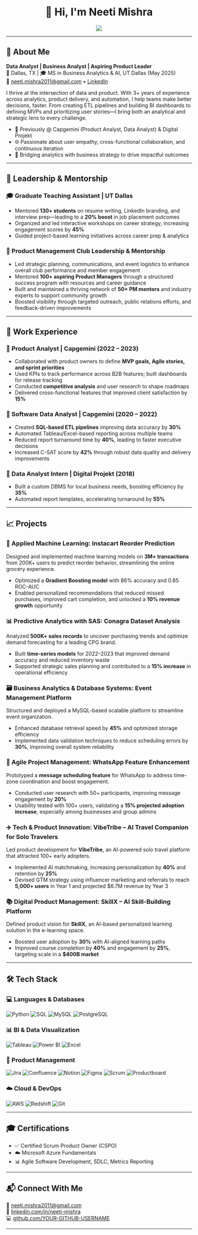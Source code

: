 <h1 align="center">👋 Hi, I'm Neeti Mishra</h1>

<p align="center">
  <img src="https://readme-typing-svg.herokuapp.com?font=Fira+Code&duration=2000&pause=500&color=007ACC&center=true&width=700&lines=Data+Analyst+%7C+Business+Analyst+%7C+Product+Strategist;Driven+by+Data+%7C+Empowered+by+Strategy;Python+%7C+SQL+%7C+Tableau+%7C+Power+BI;Agile+Mindset+%7C+MVP+Thinking+%7C+Growth+Driven" />
</p>


---

## 🚀 About Me

**Data Analyst | Business Analyst | Aspiring Product Leader**  
📍 Dallas, TX | 🎓 MS in Business Analytics & AI, UT Dallas (May 2025)  
📩 [neeti.mishra2011@gmail.com](mailto:neeti.mishra2011@gmail.com) • [LinkedIn](https://linkedin.com/in/neeti-mishra)

I thrive at the intersection of data and product. With 3+ years of experience across analytics, product delivery, and automation, I help teams make better decisions, faster. From creating ETL pipelines and building BI dashboards to defining MVPs and prioritizing user stories—I bring both an analytical and strategic lens to every challenge.

- 💼 Previously @ Capgemini (Product Analyst, Data Analyst) & Digital Projekt  
- 🌐 Passionate about user empathy, cross-functional collaboration, and continuous iteration  
- 🧩 Bridging analytics with business strategy to drive impactful outcomes  

---

## 🧠 Leadership & Mentorship

### 🎓 **Graduate Teaching Assistant | UT Dallas**
- Mentored **130+ students** on resume writing, LinkedIn branding, and interview prep—leading to a **20% boost** in job placement outcomes  
- Organized and led interactive workshops on career strategy, increasing engagement scores by **45%**  
- Guided project-based learning initiatives across career prep & analytics  

### 🌟 Product Management Club Leadership & Mentorship
- Led strategic planning, communications, and event logistics to enhance overall club performance and member engagement  
- Mentored **100+ aspiring Product Managers** through a structured success program with resources and career guidance  
- Built and maintained a thriving network of **50+ PM mentors** and industry experts to support community growth  
- Boosted visibility through targeted outreach, public relations efforts, and feedback-driven improvements  

---

## 💼 Work Experience

### 📌 Product Analyst | Capgemini (2022 – 2023)
- Collaborated with product owners to define **MVP goals, Agile stories, and sprint priorities**  
- Used KPIs to track performance across B2B features; built dashboards for release tracking  
- Conducted **competitive analysis** and user research to shape roadmaps  
- Delivered cross-functional features that improved client satisfaction by **15%**

### 📌 Software Data Analyst | Capgemini (2020 – 2022)
- Created **SQL-based ETL pipelines** improving data accuracy by **30%**  
- Automated Tableau/Excel-based reporting across multiple teams  
- Reduced report turnaround time by **40%**, leading to faster executive decisions  
- Increased C-SAT score by **42%** through robust data quality and delivery improvements  

### 📌 Data Analyst Intern | Digital Projekt (2018)
- Built a custom DBMS for local business needs, boosting efficiency by **35%**  
- Automated report templates, accelerating turnaround by **55%**

---

## 📈 Projects

### 🤖 Applied Machine Learning: Instacart Reorder Prediction  
Designed and implemented machine learning models on **3M+ transactions** from 200K+ users to predict reorder behavior, streamlining the online grocery experience.  
- Optimized a **Gradient Boosting model** with 86% accuracy and 0.85 ROC-AUC  
- Enabled personalized recommendations that reduced missed purchases, improved cart completion, and unlocked a **10% revenue growth** opportunity  

### 📊 Predictive Analytics with SAS: Conagra Dataset Analysis  
Analyzed **500K+ sales records** to uncover purchasing trends and optimize demand forecasting for a leading CPG brand.  
- Built **time-series models** for 2022–2023 that improved demand accuracy and reduced inventory waste  
- Supported strategic sales planning and contributed to a **15% increase** in operational efficiency  

### 🗃️ Business Analytics & Database Systems: Event Management Platform  
Structured and deployed a MySQL-based scalable platform to streamline event organization.  
- Enhanced database retrieval speed by **45%** and optimized storage efficiency  
- Implemented data validation techniques to reduce scheduling errors by **30%**, improving overall system reliability  

### 🧠 Agile Project Management: WhatsApp Feature Enhancement  
Prototyped a **message scheduling feature** for WhatsApp to address time-zone coordination and boost engagement.  
- Conducted user research with 50+ participants, improving message engagement by **20%**  
- Usability tested with 100+ users, validating a **15% projected adoption increase**, especially among businesses and group admins  

### ✈️ Tech & Product Innovation: VibeTribe – AI Travel Companion for Solo Travelers  
Led product development for **VibeTribe**, an AI-powered solo travel platform that attracted 100+ early adopters.  
- Implemented AI matchmaking, increasing personalization by **40%** and retention by **25%**  
- Devised GTM strategy using influencer marketing and referrals to reach **5,000+ users** in Year 1 and projected $6.7M revenue by Year 3  

### 📚 Digital Product Management: SkillX – AI Skill-Building Platform  
Defined product vision for **SkillX**, an AI-based personalized learning solution in the e-learning space.  
- Boosted user adoption by **30%** with AI-aligned learning paths  
- Improved course completion by **40%** and engagement by **25%**, targeting scale in a **$400B market**


---

## 🛠️ Tech Stack

### 💻 Languages & Databases  
![Python](https://img.shields.io/badge/Python-3776AB?style=for-the-badge&logo=python&logoColor=white)
![SQL](https://img.shields.io/badge/SQL-CC2927?style=for-the-badge&logo=postgresql&logoColor=white)
![MySQL](https://img.shields.io/badge/MySQL-4479A1?style=for-the-badge&logo=mysql&logoColor=white)
![PostgreSQL](https://img.shields.io/badge/PostgreSQL-31648C?style=for-the-badge&logo=postgresql&logoColor=white)

### 📊 BI & Data Visualization  
![Tableau](https://img.shields.io/badge/Tableau-005F9E?style=for-the-badge&logo=tableau&logoColor=white)
![Power BI](https://img.shields.io/badge/PowerBI-F2C811?style=for-the-badge&logo=powerbi&logoColor=black)
![Excel](https://img.shields.io/badge/Excel-217346?style=for-the-badge&logo=microsoftexcel&logoColor=white)

### 🚀 Product Management  
![Jira](https://img.shields.io/badge/Jira-0052CC?style=for-the-badge&logo=jira&logoColor=white)
![Confluence](https://img.shields.io/badge/Confluence-172B4D?style=for-the-badge&logo=confluence&logoColor=white)
![Notion](https://img.shields.io/badge/Notion-000000?style=for-the-badge&logo=notion&logoColor=white)
![Figma](https://img.shields.io/badge/Figma-F24E1E?style=for-the-badge&logo=figma&logoColor=white)
![Scrum](https://img.shields.io/badge/Agile-Scrum-blue?style=for-the-badge)
![Productboard](https://img.shields.io/badge/Productboard-F2F4F7?style=for-the-badge&logo=producthunt&logoColor=black)

### ☁️ Cloud & DevOps  
![AWS](https://img.shields.io/badge/AWS-232F3E?style=for-the-badge&logo=amazonaws&logoColor=white)
![Redshift](https://img.shields.io/badge/Redshift-8C4FFF?style=for-the-badge&logo=amazonaws&logoColor=white)
![Git](https://img.shields.io/badge/Git-F05032?style=for-the-badge&logo=git&logoColor=white)


---

## 🎓 Certifications

- ✅ Certified Scrum Product Owner (CSPO)  
- ☁️ Microsoft Azure Fundamentals  
- 📊 Agile Software Development, SDLC, Metrics Reporting  

---

## 📬 Connect With Me

📧 [neeti.mishra2011@gmail.com](mailto:neeti.mishra2011@gmail.com)  
🔗 [linkedin.com/in/neeti-mishra](https://linkedin.com/in/neeti-mishra)  
💻 [github.com/YOUR-GITHUB-USERNAME](https://github.com/neetimishra98)

---


